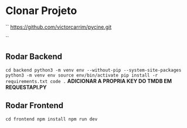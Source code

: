 # Clonar Projeto
`` 
https://github.com/victorcarrim/pycine.git

``

## Rodar Backend

``
cd backend
python3 -m venv env --without-pip --system-site-packages
python3 -m venv env
source env/bin/activate
pip install -r requirements.txt
code .
``
**ADICIONAR A PROPRIA KEY DO TMDB EM REQUESTAPI.PY**

## Rodar Frontend

``
cd frontend
npm install
npm run dev
``
